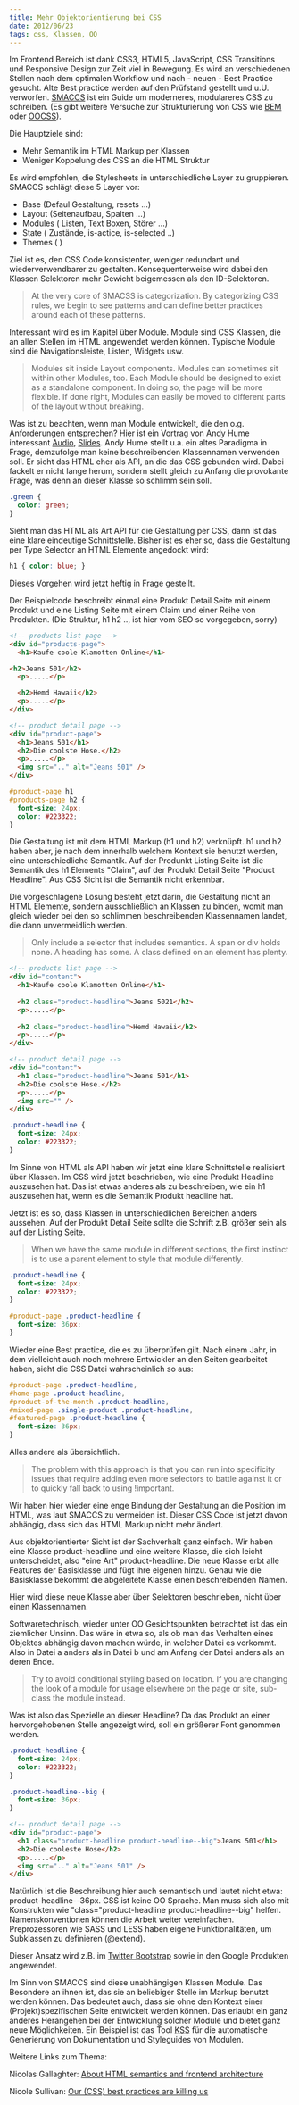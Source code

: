 ```yaml
--- 
title: Mehr Objektorientierung bei CSS 
date: 2012/06/23
tags: css, Klassen, OO
---
```


Im Frontend Bereich ist dank CSS3, HTML5, JavaScript, CSS Transitions und Responsive Design zur Zeit viel in Bewegung. Es wird an verschiedenen Stellen nach dem optimalen Workflow und nach - neuen - Best Practice gesucht. Alte Best practice werden auf den Prüfstand gestellt und u.U. verworfen. [SMACCS](http://smacss.com/) ist ein Guide um moderneres, modulareres CSS zu schreiben. (Es gibt weitere Versuche zur Strukturierung von CSS wie [BEM](http://bem.github.com/bem-method/pages/beginning/beginning.en.html) oder [OOCSS](http://oocss.org/)).

Die Hauptziele sind:

* Mehr Semantik im HTML Markup per Klassen
* Weniger Koppelung des CSS an die HTML Struktur

Es wird empfohlen, die Stylesheets in unterschiedliche Layer zu gruppieren. SMACCS schlägt diese 5 Layer vor:

* Base (Defaul Gestaltung, resets ...)
* Layout (Seitenaufbau, Spalten ...)
* Modules ( Listen, Text Boxen, Störer ...)
* State ( Zustände, is-actice, is-selected ..)
* Themes ( )

Ziel ist es, den CSS Code konsistenter, weniger redundant und wiederverwendbarer zu gestalten. Konsequenterweise wird dabei den Klassen Selektoren mehr Gewicht beigemessen als den ID-Selektoren.

> At the very core of SMACSS is categorization. By categorizing CSS rules, we begin to see patterns and can define better practices around each of these patterns.

Interessant wird es im Kapitel über Module. Module sind CSS Klassen, die an allen Stellen im HTML angewendet werden 
können. Typische Module sind die Navigationsleiste, Listen, Widgets usw.

> Modules sit inside Layout components. Modules can sometimes sit within other Modules, too. Each Module should be designed to exist as a standalone component. In doing so, the page will be more flexible. If done right, Modules can easily be moved to different parts of the layout without breaking.

Was ist zu beachten, wenn man Module entwickelt, die den o.g. Anforderungen entsprechen? Hier ist ein Vortrag von Andy Hume interessant [Audio](http://audio.sxsw.com/2012/podcasts/10-ACC-CSS_for_Grownups.mp3), [Slides](https://speakerdeck.com/u/andyhume/p/css-for-grown-ups-maturing-best-practises). Andy Hume stellt u.a. ein altes Paradigma in Frage, demzufolge man keine beschreibenden Klassennamen verwenden soll. Er sieht das HTML eher als API, an die das CSS gebunden wird. Dabei fackelt er nicht lange herum, sondern stellt gleich zu Anfang die provokante Frage, was denn an dieser Klasse so schlimm sein soll.

~~~ css
.green {
  color: green;
}
~~~ 

Sieht man das HTML als Art API für die Gestaltung per CSS, dann ist das eine klare eindeutige Schnittstelle. Bisher ist es eher so, dass die Gestaltung per Type Selector an HTML Elemente angedockt wird:
  
~~~ css
h1 { color: blue; }
~~~
    
Dieses Vorgehen wird jetzt heftig in Frage gestellt.

Der Beispielcode beschreibt einmal eine Produkt Detail Seite mit einem Produkt und eine Listing Seite mit einem Claim und einer Reihe von Produkten. (Die Struktur, h1 h2 .., ist hier vom SEO so vorgegeben, sorry)

~~~ html
<!-- products list page -->
<div id="products-page">
  <h1>Kaufe coole Klamotten Online</h1>

<h2>Jeans 501</h2>
  <p>.....</p>

  <h2>Hemd Hawaii</h2>
  <p>.....</p>
</div>

<!-- product detail page -->
<div id="product-page">
  <h1>Jeans 501</h1>
  <h2>Die coolste Hose.</h2>
  <p>.....</p>
  <img src=".." alt="Jeans 501" />
</div>
~~~
    
~~~ css
#product-page h1
#products-page h2 {
  font-size: 24px;
  color: #223322;
}
~~~

Die Gestaltung ist mit dem HTML Markup (h1 und h2) verknüpft. h1 und h2 haben aber, je nach dem innerhalb welchem Kontext sie benutzt werden, eine unterschiedliche Semantik. Auf der Produnkt Listing Seite ist die Semantik des h1 Elements "Claim", auf der Produkt Detail Seite "Product Headline". Aus CSS Sicht ist die Semantik nicht erkennbar.

Die vorgeschlagene Lösung besteht jetzt darin, die Gestaltung nicht an HTML Elemente, sondern ausschließlich an Klassen zu binden, womit man gleich wieder bei den so schlimmen beschreibenden Klassennamen landet, die dann unvermeidlich werden.

> Only include a selector that includes semantics. A span or div holds none. A heading has some. A class defined on an element has plenty.

~~~ html
<!-- products list page -->
<div id="content">
  <h1>Kaufe coole Klamotten Online</h1>
  
  <h2 class="product-headline">Jeans 5021</h2>
  <p>.....</p>
  
  <h2 class="product-headline">Hemd Hawaii</h2>
  <p>.....</p>
</div>

<!-- product detail page -->
<div id="content">
  <h1 class="product-headline">Jeans 501</h1>
  <h2>Die coolste Hose.</h2>
  <p>.....</p>
  <img src="" />
</div>
~~~

~~~ css
.product-headline {
  font-size: 24px;
  color: #223322;
}
~~~

Im Sinne von HTML als API haben wir jetzt eine klare Schnittstelle realisiert über Klassen. Im CSS wird jetzt 
beschrieben, wie eine Produkt Headline auszusehen hat. Das ist etwas anderes als zu beschreiben, wie ein h1 auszusehen hat, wenn es die Semantik Produkt headline hat.

Jetzt ist es so, dass Klassen in unterschiedlichen Bereichen anders aussehen. Auf der Produkt Detail Seite 
sollte die Schrift z.B. größer sein als auf der Listing Seite. 

> When we have the same module in different sections, the first instinct is to use a parent element to style that module differently.

~~~ css
.product-headline {
  font-size: 24px;
  color: #223322;
}

#product-page .product-headline {
  font-size: 36px;
}
~~~

Wieder eine Best practice, die es zu überprüfen gilt. Nach einem Jahr, in dem vielleicht auch noch mehrere Entwickler an den Seiten gearbeitet haben, sieht die CSS Datei wahrscheinlich so aus:

~~~ css
#product-page .product-headline,
#home-page .product-headline,
#product-of-the-month .product-headline,
#mixed-page .single-product .product-headline,
#featured-page .product-headline {
  font-size: 36px;
}
~~~

Alles andere als übersichtlich.

> The problem with this approach is that you can run into specificity issues that require adding even more selectors to battle against it or to quickly fall back to using !important.

Wir haben hier wieder eine enge Bindung der Gestaltung an die Position im HTML, was laut SMACCS zu vermeiden ist.  Dieser CSS Code ist jetzt davon abhängig, dass sich das HTML Markup nicht mehr ändert.

Aus objektorientierter Sicht ist der Sachverhalt ganz einfach. Wir haben eine Klasse product-headline und eine weitere Klasse, die sich leicht unterscheidet, also "eine Art" product-headline. Die neue Klasse erbt alle Features der Basisklasse und fügt ihre eigenen hinzu. Genau wie die Basisklasse bekommt die abgeleitete Klasse einen beschreibenden Namen.

Hier wird diese neue Klasse aber über Selektoren beschrieben, nicht über einen Klassennamen.

Softwaretechnisch, wieder unter OO Gesichtspunkten betrachtet ist das ein ziemlicher Unsinn. Das wäre in etwa so, als ob man das Verhalten eines Objektes abhängig davon machen würde, in welcher Datei es vorkommt. Also in Datei a anders als in Datei b und am Anfang der Datei anders als an deren Ende.

> Try to avoid conditional styling based on location. If you are changing the look of a module for usage elsewhere on the page or site, sub-class the module instead.

Was ist also das Spezielle an dieser Headline? Da das Produkt an einer hervorgehobenen Stelle angezeigt wird, soll ein größerer Font genommen werden.


~~~ css
.product-headline {
  font-size: 24px;
  color: #223322;
}

.product-headline--big {
  font-size: 36px;
}
~~~

~~~ html
<!-- product detail page -->
<div id="product-page">
  <h1 class="product-headline product-headline--big">Jeans 501</h1>
  <h2>Die cooleste Hose</h2>
  <p>.....</p>
  <img src=".." alt="Jeans 501" />
</div>
~~~
    
Natürlich ist die Beschreibung hier auch semantisch und lautet nicht etwa: product-headline--36px. CSS ist keine OO Sprache. Man muss sich also mit Konstrukten wie "class="product-headline product-headline--big" helfen. Namenskonventionen können die Arbeit weiter vereinfachen. Preprozessoren wie SASS und LESS haben eigene Funktionalitäten, um Subklassen zu definieren (@extend).

Dieser Ansatz wird z.B. im [Twitter Bootstrap](http://twitter.github.com/bootstrap/components.html)  sowie in den Google Produkten angewendet.

Im Sinn von SMACCS sind diese unabhängigen Klassen Module. Das Besondere an ihnen ist, das sie an beliebiger Stelle im Markup benutzt werden können. Das bedeutet auch, dass sie ohne den Kontext einer (Projekt)spezifischen Seite entwickelt werden können. Das erlaubt ein ganz anderes Herangehen bei der Entwicklung solcher Module und bietet ganz neue Möglichkeiten. Ein Beispiel ist das Tool [KSS](https://github.com/kneath/kss/blob/master/SPEC.md) für die automatische Generierung von Dokumentation und Styleguides von Modulen.

Weitere Links zum Thema:

Nicolas Gallaghter: [About HTML semantics and frontend architecture](http://nicolasgallagher.com/about-html-semantics-front-end-architecture/)

Nicole Sullivan: [Our (CSS) best practices are killing us](http://www.stubbornella.org/content/2011/04/28/our-best-practices-are-killing-us/)
